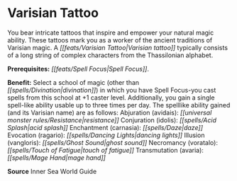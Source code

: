 ﻿---
cssclass: [feats]

---
# Varisian Tattoo

You bear intricate tattoos that inspire and empower your natural magic ability. These tattoos mark you as a worker of the ancient traditions of Varisian magic. A _[[feats/Varisian Tattoo|Varisian tattoo]]_ typically consists of a long string of complex characters from the Thassilonian alphabet.

**Prerequisites:** _[[feats/Spell Focus|Spell Focus]]_.

**Benefit:** Select a school of magic (other than _[[spells/Divination|divination]]_) in which you have Spell Focus-you cast spells from this school at +1 caster level. Additionally, you gain a single spell-like ability usable up to three times per day. The spelllike ability gained (and its Varisian name) are as follows: 
Abjuration (avidais): _[[universal monster rules/Resistance|resistance]]_ 
Conjuration (idolis): _[[spells/Acid Splash|acid splash]]_ 
Enchantment (carnasia): _[[spells/Daze|daze]]_ 
Evocation (ragario): _[[spells/Dancing Lights|dancing lights]]_ 
Illusion (vangloris): _[[spells/Ghost Sound|ghost sound]]_ 
Necromancy (voratalo): _[[spells/Touch of Fatigue|touch of fatigue]]_ 
Transmutation (avaria): _[[spells/Mage Hand|mage hand]]_

**Source** Inner Sea World Guide